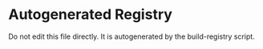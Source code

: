 # Autogenerated Registry
Do not edit this file directly. It is autogenerated by the build-registry script.